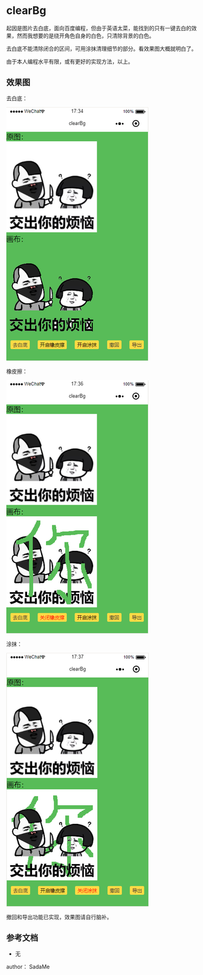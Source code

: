clearBg
=======

起因是图片去白底，面向百度编程，但由于英语太菜，能找到的只有一键去白的效果，然而我想要的是绕开角色自身的白色，只清除背景的白色。

去白底不能清除闭合的区间，可用涂抹清理细节的部分。看效果图大概就明白了。

由于本人编程水平有限，或有更好的实现方法，以上。

效果图
------

去白底：

![Image text](https://github.com/dk130120110/clearBg/blob/master/assets/clear.png?raw=true)

橡皮擦：

![Image text](https://github.com/dk130120110/clearBg/blob/master/assets/rubber.png?raw=true)

涂抹：

![Image text](https://github.com/dk130120110/clearBg/blob/master/assets/paint.png?raw=true)

撤回和导出功能已实现，效果图请自行脑补。

参考文档
--------

-	无

author： SadaMe
